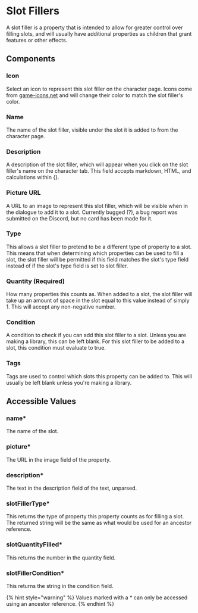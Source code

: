 # Slot Fillers

A slot filler is a property that is intended to allow for greater control over filling slots, and will usually have additional properties as children that grant features or other effects.

## Components

### Icon

Select an icon to represent this slot filler on the character page. Icons come from [game-icons.net](https://game-icons.net) and will change their color to match the slot filler's color.

### Name

The name of the slot filler, visible under the slot it is added to from the character page.

### Description

A description of the slot filler, which will appear when you click on the slot filler's name on the character tab. This field accepts markdown, HTML, and calculations within {}.

### Picture URL

A URL to an image to represent this slot filler, which will be visible when in the dialogue to add it to a slot. Currently bugged \(?\), a bug report was submitted on the Discord, but no card has been made for it.

### Type

This allows a slot filler to pretend to be a different type of property to a slot. This means that when determining which properties can be used to fill a slot, the slot filler will be permitted if this field matches the slot's type field instead of if the slot's type field is set to slot filler.

### Quantity \(Required\)

How many properties this counts as. When added to a slot, the slot filler will take up an amount of space in the slot equal to this value instead of simply 1. This will accept any non-negative number.

### Condition

A condition to check if you can add this slot filler to a slot. Unless you are making a library, this can be left blank. For this slot filler to be added to a slot, this condition must evaluate to true.

### Tags

Tags are used to control which slots this property can be added to. This will usually be left blank unless you're making a library.

## Accessible Values

### name\*

The name of the slot.

### picture\*

The URL in the image field of the property.

### description\*

The text in the description field of the text, unparsed.

### slotFillerType\*

This returns the type of property this property counts as for filling a slot. The returned string will be the same as what would be used for an ancestor reference.

### slotQuantityFilled\*

This returns the number in the quantity field.

### slotFillerCondition\*

This returns the string in the condition field.

{% hint style="warning" %} Values marked with a \* can only be accessed using an ancestor reference. {% endhint %}
